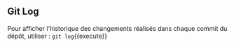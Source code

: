 ## Git Log

Pour afficher l'historique des changements réalisés dans chaque commit du dépôt, utiliser :
`git log`{{execute}}
